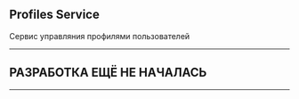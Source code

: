 ## Profiles Service

Сервис управляния профилями пользователей

---

## РАЗРАБОТКА ЕЩЁ НЕ НАЧАЛАСЬ

---